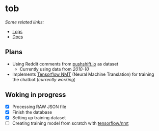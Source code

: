 # tob
_Some related links:_
- [Logs](docs/Logs.md)
- [Docs](docs)

## Plans

- Using Reddit comments from [pushshift.io](https://files.pushshift.io/reddit/comments/) as dataset
  - Currently using data from _2010-10_
- Implements [Tensorflow NMT](https://github.com/tensorflow/nmt) (Neural Machine Translation) for training the chatbot (_currently working_)

## Woking in progress

-   [x] Processing RAW JSON file
-   [x] Finish the database
-   [x] Setting up training dataset
-   [ ] Creating training model from scratch with [tensorflow/nmt](https://github.com/tensorflow/nmt)
